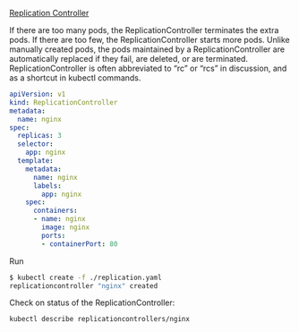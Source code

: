 [Replication Controller](https://kubernetes.io/docs/concepts/workloads/controllers/replicationcontroller/)

If there are too many pods, the ReplicationController terminates the extra pods. If there are too few, the ReplicationController starts more pods. Unlike manually created pods, the pods maintained by a ReplicationController are automatically replaced if they fail, are deleted, or are terminated.  
ReplicationController is often abbreviated to “rc” or “rcs” in discussion, and as a shortcut in kubectl commands.

``` yaml
apiVersion: v1
kind: ReplicationController
metadata:
  name: nginx
spec:
  replicas: 3
  selector:
    app: nginx
  template:
    metadata:
      name: nginx
      labels:
        app: nginx
    spec:
      containers:
      - name: nginx
        image: nginx
        ports:
        - containerPort: 80
```

Run
``` sh
$ kubectl create -f ./replication.yaml
replicationcontroller "nginx" created
```

Check on status of the ReplicationController:

```
kubectl describe replicationcontrollers/nginx
```